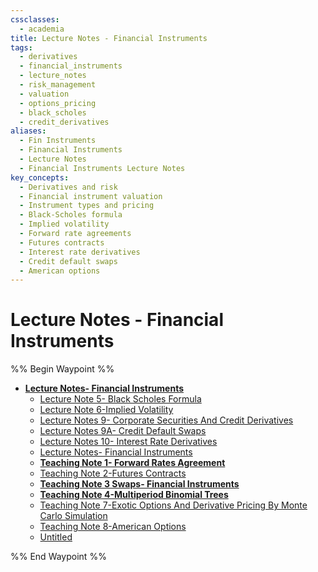 ```yaml
---
cssclasses:
  - academia
title: Lecture Notes - Financial Instruments
tags:
  - derivatives
  - financial_instruments
  - lecture_notes
  - risk_management
  - valuation
  - options_pricing
  - black_scholes
  - credit_derivatives
aliases:
  - Fin Instruments
  - Financial Instruments
  - Lecture Notes
  - Financial Instruments Lecture Notes
key_concepts:
  - Derivatives and risk
  - Financial instrument valuation
  - Instrument types and pricing
  - Black-Scholes formula
  - Implied volatility
  - Forward rate agreements
  - Futures contracts
  - Interest rate derivatives
  - Credit default swaps
  - American options
---
```


# Lecture Notes - Financial Instruments

%% Begin Waypoint %%
- **[Lecture Notes- Financial Instruments](.md)**
	- [Lecture Note 5- Black Scholes Formula](Lecture%20Note%205-%20Black%20Scholes%20Formula.md)
	- [Lecture Note 6-Implied Volatility](Lecture%20Note%206-Implied%20Volatility.md)
	- [Lecture Notes 9- Corporate Securities And Credit Derivatives](Lecture%20Notes%209-%20Corporate%20Securities%20And%20Credit%20Derivatives.md)
	- [Lecture Notes 9A- Credit Default Swaps](Lecture%20Notes%209A-%20Credit%20Default%20Swaps.md)
	- [Lecture Notes 10- Interest Rate Derivatives](Lecture%20Notes%2010-%20Interest%20Rate%20Derivatives.md)
	- [Lecture Notes- Financial Instruments](.md)
	- **[Teaching Note 1- Forward Rates Agreement](Teaching%20Note%201-%20Forward%20Rates%20Agreement/Teaching%20Note%201-%20Forward%20Rates%20Agreement.md)**
	- [Teaching Note 2-Futures Contracts](Teaching%20Note%202-Futures%20Contracts.md)
	- **[Teaching Note 3 Swaps- Financial Instruments](Teaching%20Note%203%20Swaps-%20Financial%20Instruments/Teaching%20Note%203%20Swaps-%20Financial%20Instruments.md)**
	- **[Teaching Note 4-Multiperiod Binomial Trees](Teaching%20Note%204-Multiperiod%20Binomial%20Trees/Teaching%20Note%204-Multiperiod%20Binomial%20Trees.md)**
	- [Teaching Note 7-Exotic Options And Derivative Pricing By Monte Carlo Simulation](Teaching%20Note%207-Exotic%20Options%20And%20Derivative%20Pricing%20By%20Monte%20Carlo%20Simulation.md)
	- [Teaching Note 8-American Options](Teaching%20Note%208-American%20Options.md)
	- [Untitled](Random%20Notes/Untitled.md)

%% End Waypoint %%